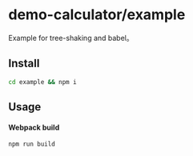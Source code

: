 # demo-calculator/example

Example for tree-shaking and babel。

## Install

```bash
cd example && npm i
```

## Usage

#### Webpack build

```bash
npm run build
```
